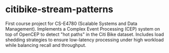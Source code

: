 # citibike-stream-patterns
First course project for CS-E4780 (Scalable Systems and Data Management). Implements a Complex Event Processing (CEP) system on top of OpenCEP to detect "hot paths" in the Citi Bike dataset. Includes load shedding strategies to ensure low-latency processing under high workload while balancing recall and throughput.
